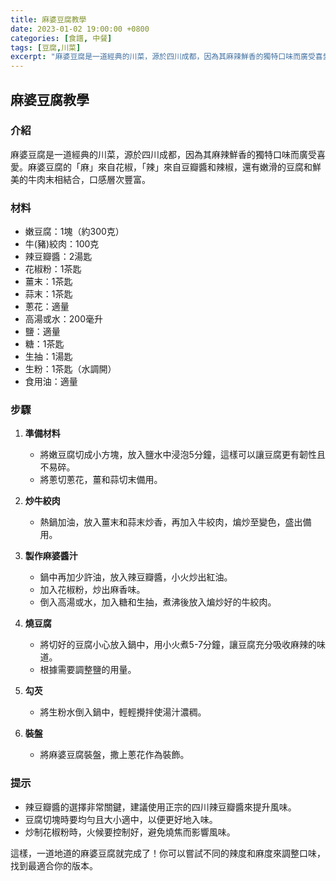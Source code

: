 ```yaml
---
title: 麻婆豆腐教學
date: 2023-01-02 19:00:00 +0800
categories: [食譜, 中餐]
tags: [豆腐,川菜] 
excerpt: "麻婆豆腐是一道經典的川菜，源於四川成都，因為其麻辣鮮香的獨特口味而廣受喜愛"
---
```


## 麻婆豆腐教學

### 介紹
麻婆豆腐是一道經典的川菜，源於四川成都，因為其麻辣鮮香的獨特口味而廣受喜愛。麻婆豆腐的「麻」來自花椒，「辣」來自豆瓣醬和辣椒，還有嫩滑的豆腐和鮮美的牛肉末相結合，口感層次豐富。

### 材料
- 嫩豆腐：1塊（約300克）
- 牛(豬)絞肉：100克
- 辣豆瓣醬：2湯匙
- 花椒粉：1茶匙
- 薑末：1茶匙
- 蒜末：1茶匙
- 蔥花：適量
- 高湯或水：200毫升
- 鹽：適量
- 糖：1茶匙
- 生抽：1湯匙
- 生粉：1茶匙（水調開）
- 食用油：適量

### 步驟

1. **準備材料**  
   - 將嫩豆腐切成小方塊，放入鹽水中浸泡5分鐘，這樣可以讓豆腐更有韌性且不易碎。
   - 將蔥切蔥花，薑和蒜切末備用。

2. **炒牛絞肉**  
   - 熱鍋加油，放入薑末和蒜末炒香，再加入牛絞肉，煸炒至變色，盛出備用。

3. **製作麻婆醬汁**  
   - 鍋中再加少許油，放入辣豆瓣醬，小火炒出紅油。
   - 加入花椒粉，炒出麻香味。
   - 倒入高湯或水，加入糖和生抽，煮沸後放入煸炒好的牛絞肉。

4. **燒豆腐**  
   - 將切好的豆腐小心放入鍋中，用小火煮5-7分鐘，讓豆腐充分吸收麻辣的味道。
   - 根據需要調整鹽的用量。

5. **勾芡**  
   - 將生粉水倒入鍋中，輕輕攪拌使湯汁濃稠。

6. **裝盤**  
   - 將麻婆豆腐裝盤，撒上蔥花作為裝飾。

### 提示
- 辣豆瓣醬的選擇非常關鍵，建議使用正宗的四川辣豆瓣醬來提升風味。
- 豆腐切塊時要均勻且大小適中，以便更好地入味。
- 炒制花椒粉時，火候要控制好，避免燒焦而影響風味。

這樣，一道地道的麻婆豆腐就完成了！你可以嘗試不同的辣度和麻度來調整口味，找到最適合你的版本。
